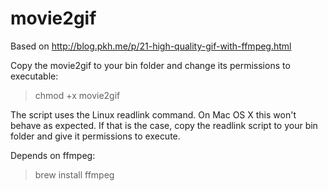 # movie2gif

Based on http://blog.pkh.me/p/21-high-quality-gif-with-ffmpeg.html

Copy the movie2gif to your bin folder and change its permissions to executable:

> chmod +x movie2gif

The script uses the Linux readlink command. On Mac OS X this won't behave as expected. If that is the case, copy the readlink script to your bin folder and give it permissions to execute.

Depends on ffmpeg:

> brew install ffmpeg
